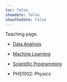 ```yaml
---
toc: false
showdate: false
showthedate: false
---
```



Teaching page.


- [Data Analysis](data-analysis/)

- [Machine Learning](machine-learning/)

- [Scientific Programming](scientific-programming/)

- PHS1002: Physics


